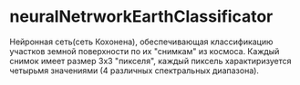 # neuralNetrworkEarthClassificator
Нейронная сеть(сеть Кохонена), обеспечивающая классификацию участков земной поверхности по их "снимкам" из космоса.
Каждый снимок имеет размер 3x3 "пикселя", каждый пиксель характиризуется четырьмя значениями (4 различных спектральных диапазона).

